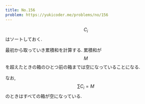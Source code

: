 ```yaml
---
title: No.156
problem: https://yukicoder.me/problems/no/156
---
```

$$ C_i $$ はソートしておく.

最初から取っていき累積和を計算する. 累積和が $$ M $$ を超えたときの箱のひとつ前の箱までは空になっていることになる.

なお, $$ \sum C_i = M $$ のときはすべての箱が空になっている.
